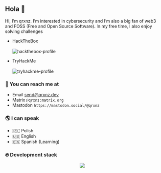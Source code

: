 ## Hola 👋

Hi, I’m qrxnz. I’m interested in cybersecurity and I’m also a big fan of web3 and FOSS (Free and Open Source Software). In my free time, I also enjoy solving challenges  

- HackTheBox \
\
![hackthebox-profile](https://www.hackthebox.com/badge/image/1104368)

- TryHackMe \
\
![tryhackme-profile](https://tryhackme-badges.s3.amazonaws.com/qrxnz.png)

### 📨 You can reach me at

* Email send@qrxnz.dev
* Matrix `@qrxnz:matrix.org`
* Mastodon `https://mastodon.social/@qrxnz`

### 🌎 I can speak

* 🇵🇱 Polish
* 🇺🇸 English
* 🇪🇸 Spanish (Learning)

### 🔥 Development stack

<p align="center">
  <a href="https://go-skill-icons.vercel.app/">
    <img src="https://go-skill-icons.vercel.app/api/icons?i=git,docker,c,go,bash,nix,py,js,ts,bun,vue,nuxtjs,tailwind,playwright" />
  </a>
</p>
